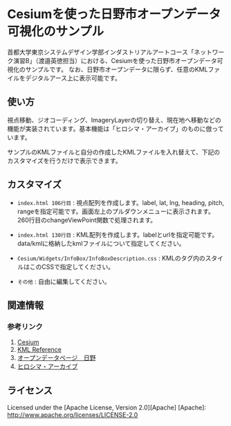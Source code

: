 Cesiumを使った日野市オープンデータ可視化のサンプル
======================
首都大学東京システムデザイン学部インダストリアルアートコース「ネットワーク演習B」（渡邉英徳担当）における、Cesiumを使った日野市オープンデータ可視化のサンプルです。 なお、日野市オープンデータに限らず、任意のKMLファイルをデジタルアース上に表示可能です。
 
使い方
------
視点移動、ジオコーディング、ImageryLayerの切り替え、現在地へ移動などの機能が実装されています。基本機能は「ヒロシマ・アーカイブ」のものに倣っています。


サンプルのKMLファイルと自分の作成したKMLファイルを入れ替えて、下記のカスタマイズを行うだけで表示できます。
 
カスタマイズ
----------------
  
+   `index.html 106行目` :
    視点配列を作成します。label, lat, lng, heading, pitch, rangeを指定可能です。画面左上のプルダウンメニューに表示されます。260行目のchangeViewPoint関数で処理されます。
 
+   `index.html 130行目` :
    KML配列を作成します。labelとurlを指定可能です。data/kmlに格納したkmlファイルについて指定してください。

+   `Cesium/Widgets/InfoBox/InfoBoxDescription.css` :
    KMLの<description>タグ内のスタイルはこのCSSで指定してください。

+   `その他` :
    自由に編集してください。


 
関連情報
--------
### 参考リンク
1. [Cesium](http://cesiumjs.org/ "Cesium")
2. [KML Reference](https://developers.google.com/kml/documentation/kmlreference "KML Reference")
3. [オープンデータページ　日野](http://www.city.hino.lg.jp/index.cfm/196,129180,353,2132,html "オープンデータページ　日野")
4. [ヒロシマ・アーカイブ](http://hiroshima.mapping.jp/ "ヒロシマ・アーカイブ")
 
ライセンス
----------
Licensed under the [Apache License, Version 2.0][Apache]
[Apache]: http://www.apache.org/licenses/LICENSE-2.0
